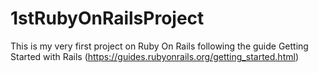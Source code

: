 # 1stRubyOnRailsProject
This is my very first project on Ruby On Rails following the guide Getting Started with Rails (https://guides.rubyonrails.org/getting_started.html)
